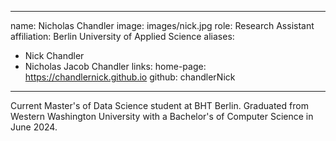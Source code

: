 
---
name: Nicholas Chandler
image: images/nick.jpg
role: Research Assistant
affiliation: Berlin University of Applied Science
aliases:
  - Nick Chandler
  - Nicholas Jacob Chandler
links:
  home-page: https://chandlernick.github.io
  github: chandlerNick
  
---

Current Master's of Data Science student at BHT Berlin. Graduated from Western Washington University with a Bachelor's of Computer Science in June 2024. 
